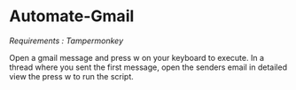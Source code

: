 # Automate-Gmail

*Requirements : Tampermonkey*

Open a gmail message and press w on your keyboard to execute.
In a thread where you sent the first message, open the senders email in 
detailed view the press w to run the script.